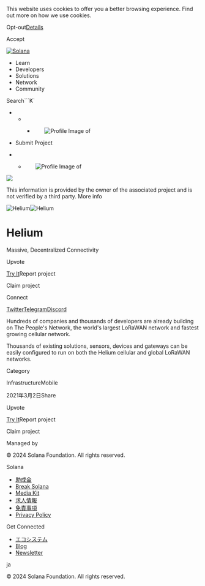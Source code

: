 This website uses cookies to offer you a better browsing experience. Find out
more on how we use cookies.

Opt-out[Details](/ja/privacy-policy#collection-of-information)

Accept

[![Solana](/_next/static/media/logotype.e4df684f.svg)](/ja)

  * Learn
  * Developers
  * Solutions
  * Network
  * Community

Search```K`

  *   *   * ![](data:image/svg+xml,%3csvg%20xmlns=%27http://www.w3.org/2000/svg%27%20version=%271.1%27%20width=%2728%27%20height=%2728%27/%3e)![Profile Image of ](/_next/static/media/ecosystem_user.7ebb52fa.svg)

  * Submit Project
  *   * ![](data:image/svg+xml,%3csvg%20xmlns=%27http://www.w3.org/2000/svg%27%20version=%271.1%27%20width=%2728%27%20height=%2728%27/%3e)![Profile Image of ](/_next/static/media/ecosystem_user.7ebb52fa.svg)

![](/_next/image?url=%2F_next%2Fstatic%2Fmedia%2Fhero.631479cd.png&w=3840&q=75)

This information is provided by the owner of the associated project and is not
verified by a third party. More info

![Helium](/_next/image?url=%2Fapi%2Fprojectimg%2Fckwgwh6tk28638eysxa5j0n862%3Ftype%3DLOGO&w=3840&q=75)![Helium](/_next/image?url=%2Fapi%2Fprojectimg%2Fckwgwh6tk28638eysxa5j0n862%3Ftype%3DLOGO&w=3840&q=75)

# Helium

Massive, Decentralized Connectivity

Upvote

[Try It](https://www.helium.com/)Report project

Claim project

Connect

[Twitter](https://twitter.com/helium)[Telegram](https://t.me/helium_network)[Discord](https://discord.com/invite/helium)

Hundreds of companies and thousands of developers are already building on The
People's Network, the world's largest LoRaWAN network and fastest growing
cellular network.

Thousands of existing solutions, sensors, devices and gateways can be easily
configured to run on both the Helium cellular and global LoRaWAN networks.

Category

InfrastructureMobile

2021年3月2日Share

Upvote

[Try It](https://www.helium.com/)Report project

Claim project

Managed by

[](/ja)

[](/youtube)[](/twitter)[](/discord)[](/reddit)[](/github)[](/telegram)

© 2024 Solana Foundation. All rights reserved.

Solana

  * [助成金](https://solana.org/grants)
  * [Break Solana](https://break.solana.com/)
  * [Media Kit](/ja/branding)
  * [求人情報](https://jobs.solana.com/)
  * [免責事項](/ja/tos)
  * [Privacy Policy](/ja/privacy-policy)

Get Connected

  * [エコシステム](/ja/ecosystem)
  * [Blog](/ja/news)
  * [Newsletter](/ja/newsletter)

ja

© 2024 Solana Foundation. All rights reserved.

